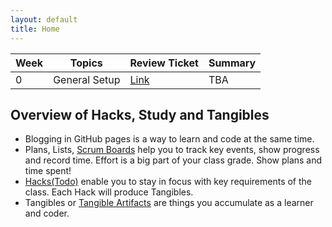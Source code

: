 ```yaml
---
layout: default
title: Home
---
```


| Week | Topics | Review Ticket | Summary |
|-|-|-|-|
| 0 | General Setup | [Link](https://github.com/Soham360/APCSA/issues/1) | TBA |

## Overview of Hacks, Study and Tangibles
- Blogging in GitHub pages is a way to learn and code at the same time. 
- Plans, Lists, [Scrum Boards](https://clickup.com/blog/scrum-board/) help you to track key events, show progress and record time.  Effort is a big part of your class grade.  Show plans and time spent!
- [Hacks(Todo)](https://levelup.gitconnected.com/six-ultimate-daily-hacks-for-every-programmer-60f5f10feae) enable you to stay in focus with key requirements of the class.  Each Hack will produce Tangibles.
- Tangibles or [Tangible Artifacts](https://en.wikipedia.org/wiki/Artifact_(software_development)) are things you accumulate as a learner and coder. 
